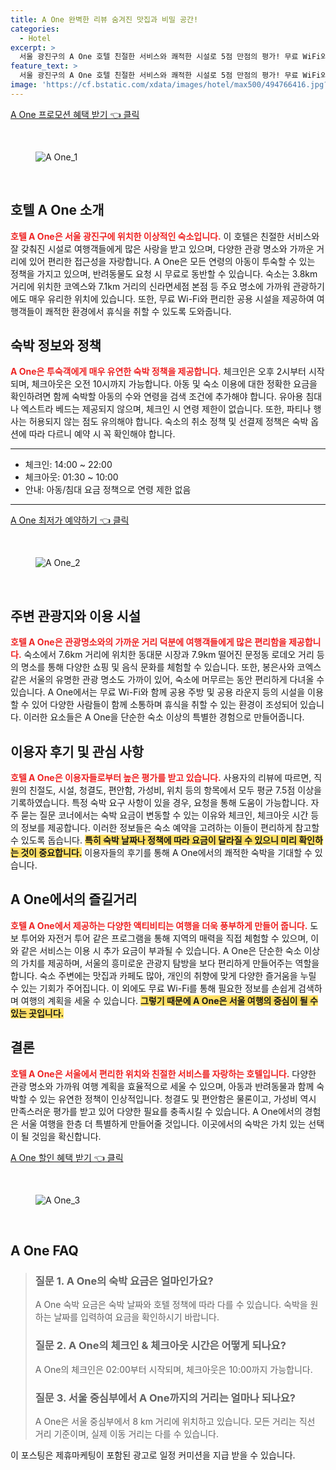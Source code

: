 ```yaml
---
title: A One 완벽한 리뷰 숨겨진 맛집과 비밀 공간!
categories:
  - Hotel
excerpt: >
  서울 광진구의 A One 호텔 친절한 서비스와 쾌적한 시설로 5점 만점의 평가! 무료 WiFi와 공용 공간이 마련된 이곳에서 코엑스와 동대문 시장을 쉽게 탐방해 보세요. 반려동물 동반도 OK!
feature_text: >
  서울 광진구의 A One 호텔 친절한 서비스와 쾌적한 시설로 5점 만점의 평가! 무료 WiFi와 공용 공간이 마련된 이곳에서 코엑스와 동대문 시장을 쉽게 탐방해 보세요. 반려동물 동반도 OK!
image: 'https://cf.bstatic.com/xdata/images/hotel/max500/494766416.jpg?k=107e8cc208babc27c99d7d455340d101c637cb4713db8d17123ada2cc1f0caf4&o=&hp=1'
---
```


<p><a class="modoo-button" href="https://tinyurl.com/29mufmyy" rel="nofollow noopener">A One 프로모션 혜택 받기 👈 클릭</a></p><br/>
<figure class="image"><img alt="A One_1" src="https://cf.bstatic.com/xdata/images/hotel/max1024x768/497696989.jpg?k=59a06bfc55764291646b692f94b24a108774d6adc73c7d3ed69ea4dd05ecdcab&amp;o=&amp;hp=1"/></figure><br/>

<h2 id="호텔_A_One_소개">호텔 A One 소개</h2>
<p><b><span style="color: #ee2323;">호텔 A One은 서울 광진구에 위치한 이상적인 숙소입니다.</span></b> 이 호텔은 친절한 서비스와 잘 갖춰진 시설로 여행객들에게 많은 사랑을 받고 있으며, 다양한 관광 명소와 가까운 거리에 있어 편리한 접근성을 자랑합니다. A One은 모든 연령의 아동이 투숙할 수 있는 정책을 가지고 있으며, 반려동물도 요청 시 무료로 동반할 수 있습니다. 숙소는 3.8km 거리에 위치한 코엑스와 7.1km 거리의 신라면세점 본점 등 주요 명소에 가까워 관광하기에도 매우 유리한 위치에 있습니다. 또한, 무료 Wi-Fi와 편리한 공용 시설을 제공하여 여행객들이 쾌적한 환경에서 휴식을 취할 수 있도록 도와줍니다.</p>
<h2 id="숙박_정책">숙박 정보와 정책</h2>
<p><b><span style="color: #ee2323;">A One은 투숙객에게 매우 유연한 숙박 정책을 제공합니다.</span></b> 체크인은 오후 2시부터 시작되며, 체크아웃은 오전 10시까지 가능합니다. 아동 및 숙소 이용에 대한 정확한 요금을 확인하려면 함께 숙박할 아동의 수와 연령을 검색 조건에 추가해야 합니다. 유아용 침대나 엑스트라 베드는 제공되지 않으며, 체크인 시 연령 제한이 없습니다. 또한, 파티나 행사는 허용되지 않는 점도 유의해야 합니다. 숙소의 취소 정책 및 선결제 정책은 숙박 옵션에 따라 다르니 예약 시 꼭 확인해야 합니다.</p>
<hr/>
<ul>
<li>체크인: 14:00 ~ 22:00</li>
<li>체크아웃: 01:30 ~ 10:00</li>
<li>안내: 아동/침대 요금 정책으로 연령 제한 없음</li>
</ul>
<hr/>
<p><a class="modoo-button" href="https://tinyurl.com/29mufmyy" rel="nofollow noopener">A One 최저가 예약하기 👈 클릭</a></p><br/>
<figure class="image"><img alt="A One_2" src="https://cf.bstatic.com/xdata/images/hotel/max500/494766416.jpg?k=107e8cc208babc27c99d7d455340d101c637cb4713db8d17123ada2cc1f0caf4&amp;o=&amp;hp=1"/></figure><br/>
<h2 id="주변_관광지">주변 관광지와 이용 시설</h2>
<p><b><span style="color: #ee2323;">호텔 A One은 관광명소와의 가까운 거리 덕분에 여행객들에게 많은 편리함을 제공합니다.</span></b> 숙소에서 7.6km 거리에 위치한 동대문 시장과 7.9km 떨어진 문정동 로데오 거리 등의 명소를 통해 다양한 쇼핑 및 음식 문화를 체험할 수 있습니다. 또한, 봉은사와 코엑스 같은 서울의 유명한 관광 명소도 가까이 있어, 숙소에 머무르는 동안 편리하게 다녀올 수 있습니다. A One에서는 무료 Wi-Fi와 함께 공용 주방 및 공용 라운지 등의 시설을 이용할 수 있어 다양한 사람들이 함께 소통하며 휴식을 취할 수 있는 환경이 조성되어 있습니다. 이러한 요소들은 A One을 단순한 숙소 이상의 특별한 경험으로 만들어줍니다.</p>
<h2 id="이용자_후기">이용자 후기 및 관심 사항</h2>
<p><b><span style="color: #ee2323;">호텔 A One은 이용자들로부터 높은 평가를 받고 있습니다.</span></b> 사용자의 리뷰에 따르면, 직원의 친절도, 시설, 청결도, 편안함, 가성비, 위치 등의 항목에서 모두 평균 7.5점 이상을 기록하였습니다. 특정 숙박 요구 사항이 있을 경우, 요청을 통해 도움이 가능합니다. 자주 묻는 질문 코너에서는 숙박 요금이 변동할 수 있는 이유와 체크인, 체크아웃 시간 등의 정보를 제공합니다. 이러한 정보들은 숙소 예약을 고려하는 이들이 편리하게 참고할 수 있도록 돕습니다. <b><span style="background-color: #ffe066;">특히 숙박 날짜나 정책에 따라 요금이 달라질 수 있으니 미리 확인하는 것이 중요합니다.</span></b> 이용자들의 후기를 통해 A One에서의 쾌적한 숙박을 기대할 수 있습니다.</p>
<h2 id="즐길거리">A One에서의 즐길거리</h2>
<p><b><span style="color: #ee2323;">호텔 A One에서 제공하는 다양한 액티비티는 여행을 더욱 풍부하게 만들어 줍니다.</span></b> 도보 투어와 자전거 투어 같은 프로그램을 통해 지역의 매력을 직접 체험할 수 있으며, 이와 같은 서비스는 이용 시 추가 요금이 부과될 수 있습니다. A One은 단순한 숙소 이상의 가치를 제공하며, 서울의 흥미로운 관광지 탐방을 보다 편리하게 만들어주는 역할을 합니다. 숙소 주변에는 맛집과 카페도 많아, 개인의 취향에 맞게 다양한 즐거움을 누릴 수 있는 기회가 주어집니다. 이 외에도 무료 Wi-Fi를 통해 필요한 정보를 손쉽게 검색하며 여행의 계획을 세울 수 있습니다. <b><span style="background-color: #ffe066;">그렇기 때문에 A One은 서울 여행의 중심이 될 수 있는 곳입니다.</span></b></p>
<h2 id="결론">결론</h2>
<p><b><span style="color: #ee2323;">호텔 A One은 서울에서 편리한 위치와 친절한 서비스를 자랑하는 호텔입니다.</span></b> 다양한 관광 명소와 가까워 여행 계획을 효율적으로 세울 수 있으며, 아동과 반려동물과 함께 숙박할 수 있는 유연한 정책이 인상적입니다. 청결도 및 편안함은 물론이고, 가성비 역시 만족스러운 평가를 받고 있어 다양한 필요를 충족시킬 수 있습니다. A One에서의 경험은 서울 여행을 한층 더 특별하게 만들어줄 것입니다. 이곳에서의 숙박은 가치 있는 선택이 될 것임을 확신합니다.</p>

<p><a class="modoo-button" href="https://tinyurl.com/29mufmyy" rel="nofollow noopener">A One 할인 혜택 받기 👈 클릭</a></p><br>

<figure class="image"><img src="https://cf.bstatic.com/xdata/images/hotel/max500/497696985.jpg?k=924b519df4227b85a28b64712e9cb221cdbd1e1346be7e0a6b35d913b5828149&o=&hp=1" alt="A One_3"></figure><br>
<h2 id="A One_FAQ">A One FAQ</h2>
<div itemscope="" itemtype="https://schema.org/FAQPage"> 
<blockquote> 
<div itemscope="" itemprop="mainEntity" itemtype="https://schema.org/Question"> 
<h3 id="질문_1" itemprop="name">질문 1. A One의 숙박 요금은 얼마인가요?</h3> 
<div itemscope="" itemprop="acceptedAnswer" itemtype="https://schema.org/Answer"> 
<span itemprop="text"> 
<p>A One 숙박 요금은 숙박 날짜와 호텔 정책에 따라 다를 수 있습니다. 숙박을 원하는 날짜를 입력하여 요금을 확인하시기 바랍니다.</p> 
</span> 
</div> 
</div> 

<div itemscope="" itemprop="mainEntity" itemtype="https://schema.org/Question"> 
<h3 id="질문_2" itemprop="name">질문 2. A One의 체크인 & 체크아웃 시간은 어떻게 되나요?</h3> 
<div itemscope="" itemprop="acceptedAnswer" itemtype="https://schema.org/Answer"> 
<span itemprop="text"> 
<p>A One의 체크인은 02:00부터 시작되며, 체크아웃은 10:00까지 가능합니다.</p> 
</span> 
</div> 
</div> 

<div itemscope="" itemprop="mainEntity" itemtype="https://schema.org/Question"> 
<h3 id="질문_3" itemprop="name">질문 3. 서울 중심부에서 A One까지의 거리는 얼마나 되나요?</h3> 
<div itemscope="" itemprop="acceptedAnswer" itemtype="https://schema.org/Answer"> 
<span itemprop="text"> 
<p>A One은 서울 중심부에서 8 km 거리에 위치하고 있습니다. 모든 거리는 직선 거리 기준이며, 실제 이동 거리는 다를 수 있습니다.</p> 
</span> 
</div> 
</div> 
</blockquote> 
</div><p>이 포스팅은 제휴마케팅이 포함된 광고로 일정 커미션을 지급 받을 수 있습니다.</p>

